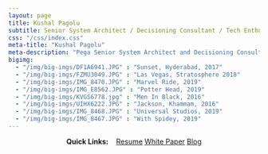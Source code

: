 ```yaml
---
layout: page
title: Kushal Pagolu 
subtitle: Senior System Architect / Decisioning Consultant / Tech Enthusiast
css: "/css/index.css"
meta-title: "Kushal Pagolu"
meta-description: "Pega Senior System Architect and Decisioning Consultant"
bigimg:
  - "/img/big-imgs/DF1A6941.JPG" : "Sunset, Hyderabad, 2017"
  - "/img/big-imgs/FZMU3049.JPG" : "Las Vegas, Stratosphere 2018"
  - "/img/big-imgs/IMG_8470.JPG" : "Marvel Ride, 2019"
  - "/img/big-imgs/IMG_E8562.JPG" : "Potter Head, 2019"
  - "/img/big-imgs/KVGS6778.jpg" : "Men In Black, 2016"
  - "/img/big-imgs/UIHX6222.JPG" : "Jackson, Khammam, 2016"
  - "/img/big-imgs/IMG_8468.JPG" : "Universal Studios, 2019"
  - "/img/big-imgs/IMG_8467.JPG" : "With Spidey, 2019"
---
```


<div style="text-align:center">
<strong>Quick Links:</strong> &nbsp;&nbsp; 
<a href="/resources/Kushal P Resume.pdf" role="button" class="btn btn-primary">Resume</a> 
<a href="/resources/whitepaper" role="button" class="btn btn-primary">White Paper</a> 
<a href="http://mandovision.hashnode.dev" role="button" class="btn btn-primary">Blog</a> 
</div>
